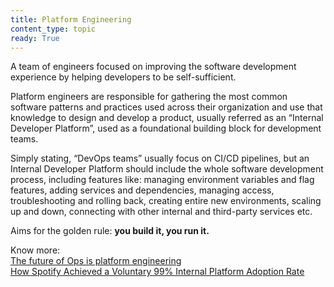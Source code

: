 ```yaml
---
title: Platform Engineering
content_type: topic
ready: True
---
```


A team of engineers focused on improving the software development experience by helping developers to be self-sufficient. 

Platform engineers are responsible for gathering the most common software patterns and practices used across their organization and use that knowledge to design and develop a product, usually referred as an “Internal Developer Platform”, used as a foundational building block for development teams.

Simply stating, “DevOps teams” usually focus on CI/CD pipelines, but an Internal Developer Platform should include the whole software development process, including features like: managing environment variables and flag features, adding services and dependencies, managing access, troubleshooting and rolling back, creating entire new environments, scaling up and down, connecting with other internal and third-party services etc.

Aims for the golden rule: **you build it, you run it.**

Know more:  
[The future of Ops is platform engineering](https://www.youtube.com/watch?v=fY7llcRbMXM)  
[How Spotify Achieved a Voluntary 99% Internal Platform Adoption Rate](https://thenewstack.io/how-spotify-achieved-a-voluntary-99-internal-platform-adoption-rate/)
